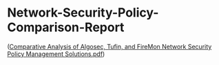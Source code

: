 # Network-Security-Policy-Comparison-Report

([Comparative Analysis of Algosec, Tufin, and FireMon Network Security Policy Management Solutions.pdf](https://github.com/sudhir45/Network-Security-Policy-Comparison-Report/blob/main/Comparative%20Analysis%20of%20Algosec%2C%20Tufin%2C%20and%20FireMon%20Network%20Security%20Policy%20Management%20Solutions.pdf))
